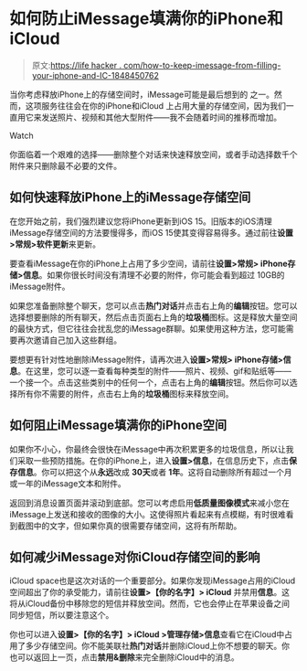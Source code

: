 # 如何防止iMessage填满你的iPhone和iCloud

> 原文:[https://life hacker . com/how-to-keep-imessage-from-filling-your-iphone-and-IC-1848450762](https://lifehacker.com/how-to-keep-imessage-from-filling-up-your-iphone-and-ic-1848450762)

当你考虑释放iPhone上的存储空间时，iMessage可能是最后想到的 之一。然而，这项服务往往会在你的iPhone和iCloud 上占用大量的存储空间，因为我们一直用它来发送照片、视频和其他大型附件——我不会随着时间的推移而增加。

Watch

你面临着一个艰难的选择——删除整个对话来快速释放空间，或者手动选择数千个附件来只删除最不必要的文件。

## 如何快速释放iPhone上的iMessage存储空间

在您开始之前，我们强烈建议您将iPhone更新到iOS 15。旧版本的iOS清理iMessage存储空间的方法要慢得多，而iOS 15使其变得容易得多。通过前往**设置>常规>软件更新**来更新。

要查看iMessage在你的iPhone上占用了多少空间，请前往**设置>常规> iPhone存储>信息**。如果你很长时间没有清理不必要的附件，你可能会看到超过 10GB的iMessage附件。

如果您准备删除整个聊天，您可以点击**热门对话**并点击右上角的**编辑**按钮。您可以选择想要删除的所有聊天，然后点击页面右上角的**垃圾桶**图标。这是释放大量空间的最快方式，但它往往会扰乱您的iMessage群聊。如果使用这种方法，您可能需要再次邀请自己加入这些群组。

要想更有针对性地删除iMessage附件，请再次进入**设置>常规> iPhone存储>信息**。在这里，您可以逐一查看每种类型的附件——照片、视频、gif和贴纸等——一个接一个。点击这些类别中的任何一个，点击右上角的**编辑**按钮。然后你可以选择所有你不需要的附件，点击右上角的**垃圾桶**图标来释放空间。

## 如何阻止iMessage填满你的iPhone空间

如果你不小心，你最终会很快在iMessage中再次积累更多的垃圾信息，所以让我们采取一些预防措施。在你的iPhone上，进入**设置>信息**，在信息历史下，点击**保存信息**。你可以把这个从**永远**改成 **30天**或者 **1年**。这将自动删除所有超过一个月或一年的iMessage文本和附件。

返回到消息设置页面并滚动到底部。您可以考虑启用**低质量图像模式**来减小您在iMessage上发送和接收的图像的大小。这使得照片看起来有点模糊，有时很难看到截图中的文字，但如果你真的很需要存储空间，这将有所帮助。

## 如何减少iMessage对你iCloud存储空间的影响

iCloud space也是这次对话的一个重要部分。如果你发现iMessage占用的iCloud空间超出了你的承受能力，请前往**设置>【你的名字】> iCloud** 并禁用**信息**。这将从iCloud备份中移除您的短信并释放空间。然而，它也会停止在苹果设备之间同步短信，所以要注意这个。

你也可以进入**设置>【你的名字】> iCloud >管理存储>信息**查看它在iCloud中占用了多少存储空间。你不能美联社**热门对话**并删除iCloud上你不想要的聊天。你也可以返回上一页，点击**禁用&删除**来完全删除iCloud中的消息。